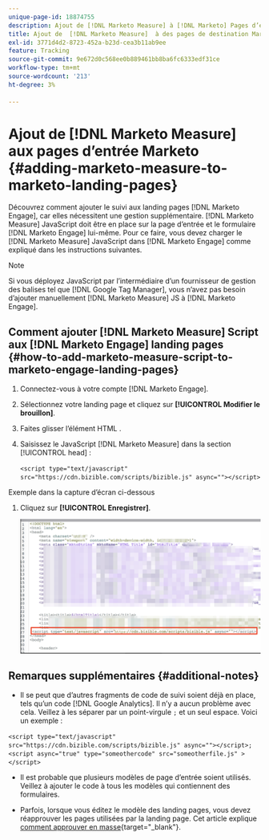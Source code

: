 ```yaml
---
unique-page-id: 18874755
description: Ajout de [!DNL Marketo Measure] à [!DNL Marketo] Pages d’entrée - [!DNL Marketo Measure]
title: Ajout de  [!DNL Marketo Measure]  à des pages de destination Marketo
exl-id: 3771d4d2-8723-452a-b23d-cea3b11ab9ee
feature: Tracking
source-git-commit: 9e672d0c568ee0b889461bb8ba6fc6333edf31ce
workflow-type: tm+mt
source-wordcount: '213'
ht-degree: 3%

---
```


# Ajout de [!DNL Marketo Measure] aux pages d’entrée Marketo {#adding-marketo-measure-to-marketo-landing-pages}

Découvrez comment ajouter le suivi aux landing pages [!DNL Marketo Engage], car elles nécessitent une gestion supplémentaire. [!DNL Marketo Measure] JavaScript doit être en place sur la page d’entrée et le formulaire [!DNL Marketo Engage] lui-même. Pour ce faire, vous devez charger le [!DNL Marketo Measure] JavaScript dans [!DNL Marketo Engage] comme expliqué dans les instructions suivantes.

>[!NOTE]
>
>Si vous déployez JavaScript par l’intermédiaire d’un fournisseur de gestion des balises tel que [!DNL Google Tag Manager], vous n’avez pas besoin d’ajouter manuellement [!DNL Marketo Measure] JS à [!DNL Marketo Engage].

## Comment ajouter [!DNL Marketo Measure] Script aux [!DNL Marketo Engage] landing pages {#how-to-add-marketo-measure-script-to-marketo-engage-landing-pages}

1. Connectez-vous à votre compte [!DNL Marketo Engage].
1. Sélectionnez votre landing page et cliquez sur **[!UICONTROL Modifier le brouillon]**.
1. Faites glisser l’élément HTML .
1. Saisissez le JavaScript [!DNL Marketo Measure] dans la section [!UICONTROL head] :

   `<script type="text/javascript" src="https://cdn.bizible.com/scripts/bizible.js" async=""></script>`

Exemple dans la capture d’écran ci-dessous

1. Cliquez sur **[!UICONTROL Enregistrer]**.

   ![](assets/adding-bizible-to-marketo-landing-pages-1.png)

## Remarques supplémentaires {#additional-notes}

* Il se peut que d’autres fragments de code de suivi soient déjà en place, tels qu’un code [!DNL Google Analytics]. Il n’y a aucun problème avec cela. Veillez à les séparer par un point-virgule `;` et un seul espace. Voici un exemple :

`<script type="text/javascript" src="https://cdn.bizible.com/scripts/bizible.js" async=""></script>; <script async="true" type="someothercode" src="someotherfile.js" ></script>`

* Il est probable que plusieurs modèles de page d’entrée soient utilisés. Veillez à ajouter le code à tous les modèles qui contiennent des formulaires.

* Parfois, lorsque vous éditez le modèle des landing pages, vous devez réapprouver les pages utilisées par la landing page. Cet article explique [comment approuver en masse](https://experienceleague.adobe.com/docs/marketo/using/product-docs/demand-generation/landing-pages/landing-page-actions/approve-multiple-landing-pages-at-once.html?lang=fr){target="_blank"}.

